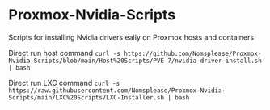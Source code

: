 # Proxmox-Nvidia-Scripts
Scripts for installing Nvidia drivers eaily on Proxmox hosts and containers

Direct run host command
```curl -s https://github.com/Nomsplease/Proxmox-Nvidia-Scripts/blob/main/Host%20Scripts/PVE-7/nvidia-driver-install.sh | bash```

Direct run LXC command
```curl -s https://raw.githubusercontent.com/Nomsplease/Proxmox-Nvidia-Scripts/main/LXC%20Scripts/LXC-Installer.sh | bash```
